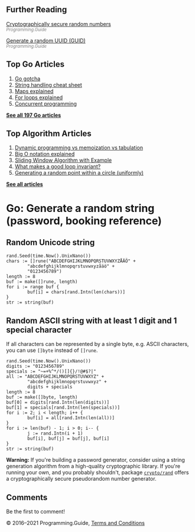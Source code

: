 <span class="underline"></span>

<span class="underline"></span>

Further Reading
---------------

[Cryptographically secure random numbers](crypto-rand-int.html)  
<span style="color: grey; font-style: italic; font-size: smaller">Programming.Guide</span>

[Generate a random UUID (GUID)](generate-uuid-guid.html)  
<span style="color: grey; font-style: italic; font-size: smaller">Programming.Guide</span>

Top Go Articles
---------------

1.  [Go gotcha](go-gotcha.html)
2.  [String handling cheat sheet](string-functions-reference-cheat-sheet.html)
3.  [Maps explained](maps-explained.html)
4.  [For loops explained](for-loop.html)
5.  [Concurrent programming](go-concurrency-tutorial.html)

[**See all 197 Go articles**](index.html)

<span class="underline"></span>

Top Algorithm Articles
----------------------

1.  [Dynamic programming vs memoization vs tabulation](../dynamic-programming-vs-memoization-vs-tabulation.html)
2.  [Big O notation explained](../big-o-notation-explained.html)
3.  [Sliding Window Algorithm with Example](../sliding-window-example.html)
4.  [What makes a good loop invariant?](../what-makes-a-good-loop-invariant.html)
5.  [Generating a random point within a circle (uniformly)](../random-point-within-circle.html)

[**See all articles**](../index.html)

Go: Generate a random string (password, booking reference)
==========================================================

Random Unicode string
---------------------

    rand.Seed(time.Now().UnixNano())
    chars := []rune("ABCDEFGHIJKLMNOPQRSTUVWXYZÅÄÖ" +
            "abcdefghijklmnopqrstuvwxyzåäö" +
            "0123456789")
    length := 8
    buf := make([]rune, length)
    for i := range buf {
            buf[i] = chars[rand.Intn(len(chars))]
    }
    str := string(buf)

Random ASCII string with at least 1 digit and 1 special character
-----------------------------------------------------------------

If all characters can be represented by a single byte, e.g. ASCII characters, you can use `[]byte` instead of `[]rune`.

    rand.Seed(time.Now().UnixNano())
    digits := "0123456789"
    specials := "~=+%^*/()[]{}/!@#$?|"
    all := "ABCDEFGHIJKLMNOPQRSTUVWXYZ" +
            "abcdefghijklmnopqrstuvwxyz" +
            digits + specials
    length := 8
    buf := make([]byte, length)
    buf[0] = digits[rand.Intn(len(digits))]
    buf[1] = specials[rand.Intn(len(specials))]
    for i := 2; i < length; i++ {
            buf[i] = all[rand.Intn(len(all))]
    }
    for i := len(buf) - 1; i > 0; i-- {
            j := rand.Intn(i + 1)
            buf[i], buf[j] = buf[j], buf[i]
    }
    str := string(buf)

**Warning:** If you're building a password generator, consider using a string generation algorithm from a high-quality cryptographic library. If you're running your own, and you probably shouldn't, package [`crypto/rand`](https://golang.org/pkg/crypto/rand/) offers a cryptographically secure pseudorandom number generator.

Comments
--------

Be the first to comment!

© 2016–2021 Programming.Guide, [Terms and Conditions](../terms-and-conditions.html)
